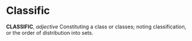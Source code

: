 # Classific

**CLASSIFIC**, _adjective_ Constituting a class or classes; noting classification, or the order of distribution into sets.